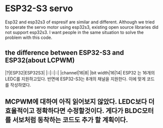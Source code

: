 # ESP32-S3 servo
Esp32 and esp32s3 of espresif are similar and different. Although we tried to operate the servo motor using esp32s3, existing open source libraries did not support esp32s3. I want people in the same situation to solve the problem with this code.

## the difference between ESP32-S3 and ESP32(about LCPWM)
|?|ESP32|ESP32S3|
|::|::|::|
|channel|16|8|
|bit width|16|14|
ESP32 는 16개의 LEDC를 지원하고있다. 반면에 ESP32-S3는 8개의 채널을 지원한다.
이에 맞게 코드를 작성하였다.

## MCPWM에 대하여 아직 읽어보지 않았다. LEDC보다 더 효율적이고 정확하다면 수정할것이다. 게다가 BLDC모터를 서보처럼 동착하는 코드도 추가 할 계획이다.
